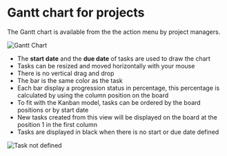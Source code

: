 Gantt chart for projects
========================

The Gantt chart is available from the the action menu by project managers.

![Gantt Chart](http://kanboard.net/screenshots/documentation/gantt-chart-project.png)

- The **start date** and the **due date** of tasks are used to draw the chart
- Tasks can be resized and moved horizontally with your mouse
- There is no vertical drag and drop
- The bar is the same color as the task
- Each bar display a progression status in percentage, this percentage is calculated by using the column position on the board
- To fit with the Kanban model, tasks can be ordered by the board positions or by start date
- New tasks created from this view will be displayed on the board at the position 1 in the first column
- Tasks are displayed in black when there is no start or due date defined

![Task not defined](http://kanboard.net/screenshots/documentation/gantt-chart-not-defined.png)
